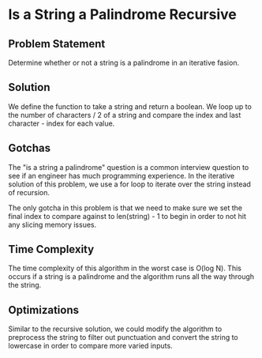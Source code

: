 # Is a String a Palindrome Recursive

## Problem Statement
Determine whether or not a string is a palindrome in an iterative fasion.

## Solution
We define the function to take a string and return a boolean.
We loop up to the number of characters / 2 of a string and compare the index and last character - index for each value.

## Gotchas
The "is a string a palindrome" question is a common interview question to see if an engineer has much programming experience.
In the iterative solution of this problem, we use a for loop to iterate over the string instead of recursion.

The only gotcha in this problem is that we need to make sure we set the final index to compare against to len(string) - 1 to begin in order to not hit any slicing memory issues.

## Time Complexity
The time complexity of this algorithm in the worst case is O(log N).  This occurs if a string is a palindrome and the algorithm runs all the way through the string.

## Optimizations
Similar to the recursive solution, we could modify the algorithm to preprocess the string to filter out punctuation and convert the string to lowercase in order to compare more varied inputs.
